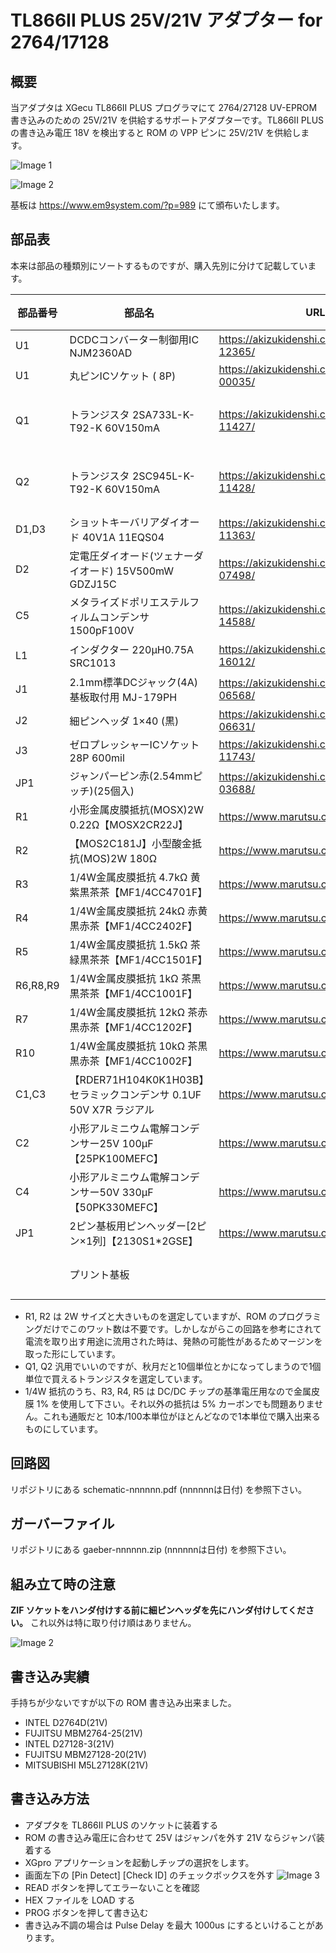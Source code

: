 # TL866II PLUS 25V/21V アダプター for 2764/17128

## 概要
当アダプタは XGecu TL866II PLUS プログラマにて 2764/27128 UV-EPROM 書き込みのための 25V/21V を供給するサポートアダプターです。TL866II PLUS の書き込み電圧 18V を検出すると ROM の VPP ピンに 25V/21V を供給します。

![Image 1](Materials/photo1.jpg)

![Image 2](Materials/photo2.jpg )


基板は https://www.em9system.com/?p=989 にて頒布いたします。

## 部品表
本来は部品の種類別にソートするものですが、購入先別に分けて記載しています。

|部品番号|部品名|URL|数量|備考|
|----|----|----|----|----|
|U1|DCDCコンバーター制御用IC NJM2360AD|https://akizukidenshi.com/catalog/g/gI-12365/|1|MC34063A も使えます|
|U1|丸ピンICソケット ( 8P)|https://akizukidenshi.com/catalog/g/gP-00035/|1|
|Q1|トランジスタ 2SA733L-K-T92-K 60V150mA|https://akizukidenshi.com/catalog/g/gI-11427/|1|TO-92ECB 手持ちの 2SA1015 などもOK|
|Q2|トランジスタ 2SC945L-K-T92-K 60V150mA|https://akizukidenshi.com/catalog/g/gI-11428/|1|TO-92ECB 手持ちの 2SC1815 などもOK|
|D1,D3|ショットキーバリアダイオード 40V1A 11EQS04|https://akizukidenshi.com/catalog/g/gI-11363/|2|
|D2|定電圧ダイオード(ツェナーダイオード) 15V500mW GDZJ15C|https://akizukidenshi.com/catalog/g/gI-07498/|1|DO-34|
|C5|メタライズドポリエステルフィルムコンデンサ 1500pF100V|https://akizukidenshi.com/catalog/g/gP-14588/|1||7.5mm×6.5mm×2.5mm ピッチ5mm|
|L1|インダクター 220μH0.75A SRC1013|https://akizukidenshi.com/catalog/g/gP-16012/|1|11x12.5 ピッチ5mm|
|J1|2.1mm標準DCジャック(4A) 基板取付用 MJ-179PH|https://akizukidenshi.com/catalog/g/gC-06568/|1|
|J2|細ピンヘッダ 1×40 (黒)|https://akizukidenshi.com/catalog/g/gC-06631/|1|
|J3|ゼロプレッシャーICソケット 28P 600mil|https://akizukidenshi.com/catalog/g/gP-11743/|1|
|JP1|ジャンパーピン赤(2.54mmピッチ)(25個入)|https://akizukidenshi.com/catalog/g/gP-03688/|1|
|R1|小形金属皮膜抵抗(MOSX)2W 0.22Ω【MOSX2CR22J】 |https://www.marutsu.co.jp/pc/i/18085/|1|L=15mm D=4mm|
|R2|【MOS2C181J】小型酸金抵抗(MOS)2W 180Ω|https://www.marutsu.co.jp/pc/i/18155/|1|L=15mm D=4mm|
|R3|1/4W金属皮膜抵抗 4.7kΩ 黄紫黒茶茶【MF1/4CC4701F】 |https://www.marutsu.co.jp/pc/i/1313/|1|L=7.1mm D=2.3mm|
|R4|1/4W金属皮膜抵抗 24kΩ 赤黄黒赤茶【MF1/4CC2402F】 |https://www.marutsu.co.jp/pc/i/1283/|1|L=7.1mm D=2.3mm|
|R5|1/4W金属皮膜抵抗 1.5kΩ 茶緑黒茶茶【MF1/4CC1501F】|https://www.marutsu.co.jp/pc/i/1248/|1|L=7.1mm D=2.3mm|
|R6,R8,R9|1/4W金属皮膜抵抗 1kΩ 茶黒黒茶茶【MF1/4CC1001F】|https://www.marutsu.co.jp/pc/i/1263/|3|L=7.1mm D=2.3mm|
|R7|1/4W金属皮膜抵抗 12kΩ 茶赤黒赤茶【MF1/4CC1202F】|https://www.marutsu.co.jp/pc/i/1253/|1|L=7.1mm D=2.3mm|
|R10|1/4W金属皮膜抵抗 10kΩ 茶黒黒赤茶【MF1/4CC1002F】|https://www.marutsu.co.jp/pc/i/1251/|1|L=7.1mm D=2.3mm|
|C1,C3|【RDER71H104K0K1H03B】セラミックコンデンサ 0.1UF 50V X7R ラジアル|https://www.marutsu.co.jp/pc/i/834991/|2|4mmx2.5mm ピッチ5mm|
|C2|小形アルミニウム電解コンデンサー25V 100μF【25PK100MEFC】|https://www.marutsu.co.jp/pc/i/132144/|1|D=5mm ピッチ2mm|
|C4|小形アルミニウム電解コンデンサー50V 330μF【50PK330MEFC】|https://www.marutsu.co.jp/pc/i/132162/|1|D=10 ピッチ5mm|
|JP1|2ピン基板用ピンヘッダー[2ピン×1列]【2130S1*2GSE】 |https://www.marutsu.co.jp/pc/i/590531/|1|
||プリント基板||1|頒布品を買われた方は基板製造不要|

- R1, R2 は 2W サイズと大きいものを選定していますが、ROM のプログラミングだけでこのワット数は不要です。しかしながらこの回路を参考にされて電流を取り出す用途に流用された時は、発熱の可能性があるためマージンを取った形にしています。
- Q1, Q2 汎用でいいのですが、秋月だと10個単位とかになってしまうので1個単位で買えるトランジスタを選定しています。
- 1/4W 抵抗のうち、R3, R4, R5 は DC/DC チップの基準電圧用なので金属皮膜 1% を使用して下さい。それ以外の抵抗は 5% カーボンでも問題ありません。これも通販だと 10本/100本単位がほとんどなので1本単位で購入出来るものにしています。

## 回路図
リポジトリにある schematic-nnnnnn.pdf (nnnnnnは日付) を参照下さい。

## ガーバーファイル
リポジトリにある gaeber-nnnnnn.zip (nnnnnnは日付) を参照下さい。

## 組み立て時の注意
**ZIF ソケットをハンダ付けする前に細ピンヘッダを先にハンダ付けしてください。** これ以外は特に取り付け順はありません。

![Image 2](Materials/photo3.jpg )

## 書き込み実績
手持ちが少ないですが以下の ROM 書き込み出来ました。
- INTEL D2764D(21V)
- FUJITSU MBM2764-25(21V)
- INTEL D27128-3(21V)
- FUJITSU MBM27128-20(21V)
- MITSUBISHI M5L27128K(21V)

## 書き込み方法
- アダプタを TL866II PLUS のソケットに装着する
- ROM の書き込み電圧に合わせて 25V はジャンパを外す 21V ならジャンパ装着する
- XGpro アプリケーションを起動しチップの選択をします。
- 画面左下の [Pin Detect] [Check ID] のチェックボックスを外す
![Image 3](Materials/Xgpro-PinDetechOff.png)
- READ ボタンを押してエラーないことを確認
- HEX ファイルを LOAD する
- PROG ボタンを押して書き込む
- 書き込み不調の場合は Pulse Delay を最大 1000us にするといけることがあります。



